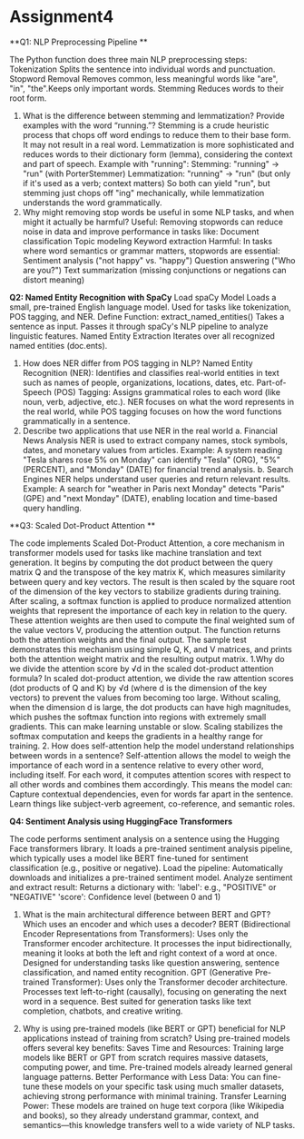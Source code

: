 # Assignment4  #

**Q1: NLP Preprocessing Pipeline **

The Python function does three main NLP preprocessing steps:
Tokenization
Splits the sentence into individual words and punctuation.
Stopword Removal
Removes common, less meaningful words like "are", "in", "the".Keeps only important words.
Stemming
Reduces words to their root form.
1.	What is the difference between stemming and lemmatization? Provide examples with the word “running.”?
Stemming is a crude heuristic process that chops off word endings to reduce them to their base form. It may not result in a real word.
Lemmatization is more sophisticated and reduces words to their dictionary form (lemma), considering the context and part of speech.
Example with "running":
Stemming: "running" → "run" (with PorterStemmer)
Lemmatization: "running" → "run" (but only if it's used as a verb; context matters)
So both can yield "run", but stemming just chops off "ing" mechanically, while lemmatization understands the word grammatically.
2.	Why might removing stop words be useful in some NLP tasks, and when might it actually be harmful?
 Useful:
Removing stopwords can reduce noise in data and improve performance in tasks like:
Document classification
Topic modeling
Keyword extraction
Harmful:
In tasks where word semantics or grammar matters, stopwords are essential:
Sentiment analysis ("not happy" vs. "happy")
Question answering ("Who are you?")
Text summarization (missing conjunctions or negations can distort meaning)


**Q2: Named Entity Recognition with SpaCy**
Load spaCy Model
Loads a small, pre-trained English language model.
Used for tasks like tokenization, POS tagging, and NER.
Define Function: extract_named_entities()
Takes a sentence as input.
Passes it through spaCy's NLP pipeline to analyze linguistic features.
Named Entity Extraction
Iterates over all recognized named entities (doc.ents).
1. How does NER differ from POS tagging in NLP?
Named Entity Recognition (NER):
Identifies and classifies real-world entities in text such as names of people, organizations, locations, dates, etc.
Part-of-Speech (POS) Tagging:
Assigns grammatical roles to each word (like noun, verb, adjective, etc.).
NER focuses on what the word represents in the real world, while POS tagging focuses on how the word functions grammatically in a sentence.
2. Describe two applications that use NER in the real world
a. Financial News Analysis
NER is used to extract company names, stock symbols, dates, and monetary values from articles.
Example: A system reading "Tesla shares rose 5% on Monday" can identify "Tesla" (ORG), "5%" (PERCENT), and "Monday" (DATE) for financial trend analysis.
b. Search Engines
NER helps understand user queries and return relevant results.
Example: A search for "weather in Paris next Monday" detects "Paris" (GPE) and "next Monday" (DATE), enabling location and time-based query handling.



**Q3: Scaled Dot-Product Attention **

The code implements Scaled Dot-Product Attention, a core mechanism in transformer models used for tasks like machine translation and text generation.
It begins by computing the dot product between the query matrix Q and the transpose of the key matrix K, which measures similarity between query and key vectors.
The result is then scaled by the square root of the dimension of the key vectors to stabilize gradients during training.
After scaling, a softmax function is applied to produce normalized attention weights that represent the importance of each key in relation to the query.
These attention weights are then used to compute the final weighted sum of the value vectors V, producing the attention output.
The function returns both the attention weights and the final output. 
The sample test demonstrates this mechanism using simple Q, K, and V matrices, and prints both the attention weight matrix and the resulting output matrix.
1.Why do we divide the attention score by √d in the scaled dot-product attention formula?
In scaled dot-product attention, we divide the raw attention scores (dot products of Q and K) by √d (where d is the dimension of the key vectors) to prevent the values from becoming too large.
Without scaling, when the dimension d is large, the dot products can have high magnitudes, which pushes the softmax function into regions with extremely small gradients. This can make learning unstable or slow. Scaling stabilizes the softmax computation and keeps the gradients in a healthy range for training.
2. How does self-attention help the model understand relationships between words in a sentence?
Self-attention allows the model to weigh the importance of each word in a sentence relative to every other word, including itself. For each word, it computes attention scores with respect to all other words and combines them accordingly.
This means the model can:
Capture contextual dependencies, even for words far apart in the sentence.
Learn things like subject-verb agreement, co-reference, and semantic roles.



**Q4: Sentiment Analysis using HuggingFace Transformers**

The code performs sentiment analysis on a sentence using the Hugging Face transformers library. It loads a pre-trained sentiment analysis pipeline, which typically uses a model like BERT fine-tuned for sentiment classification (e.g., positive or negative).
Load the pipeline:
Automatically downloads and initializes a pre-trained sentiment model.
Analyze sentiment and extract result:
Returns a dictionary with:
'label': e.g., "POSITIVE" or "NEGATIVE"
'score': Confidence level (between 0 and 1)

1. What is the main architectural difference between BERT and GPT? Which uses an encoder and which uses a decoder?
BERT (Bidirectional Encoder Representations from Transformers):
Uses only the Transformer encoder architecture.
It processes the input bidirectionally, meaning it looks at both the left and right context of a word at once.
Designed for understanding tasks like question answering, sentence classification, and named entity recognition.
GPT (Generative Pre-trained Transformer):
Uses only the Transformer decoder architecture.
Processes text left-to-right (causally), focusing on generating the next word in a sequence.
Best suited for generation tasks like text completion, chatbots, and creative writing.

2. Why is using pre-trained models (like BERT or GPT) beneficial for NLP applications instead of training from scratch?
Using pre-trained models offers several key benefits:
Saves Time and Resources:
Training large models like BERT or GPT from scratch requires massive datasets, computing power, and time. Pre-trained models already learned general language patterns.
Better Performance with Less Data:
You can fine-tune these models on your specific task using much smaller datasets, achieving strong performance with minimal training.
Transfer Learning Power:
These models are trained on huge text corpora (like Wikipedia and books), so they already understand grammar, context, and semantics—this knowledge transfers well to a wide variety of NLP tasks.









